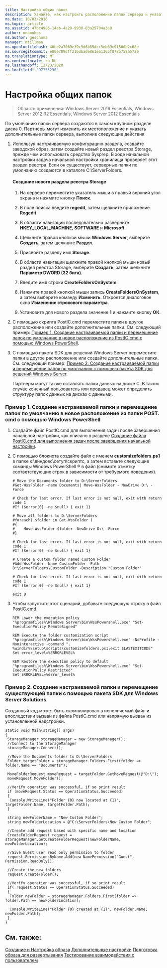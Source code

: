 ```yaml
---
title: Настройка общих папок
description: Узнайте, как настроить расположение папок сервера и указать дополнительные папки сервера.
ms.date: 10/03/2016
ms.topic: article
ms.assetid: 47bc4986-14eb-4a29-9930-83a25704a3a0
author: nnamuhcs
ms.author: geschuma
manager: mtillman
ms.openlocfilehash: 40ee2a7069e39c9d6b85dcc5eb69c9f800b2c68e
ms.sourcegitcommit: e00e789dff216dbade861e61365f078b758a5720
ms.translationtype: MT
ms.contentlocale: ru-RU
ms.lasthandoff: 12/23/2020
ms.locfileid: "97755230"
---
```

# <a name="customize-shared-folders"></a>Настройка общих папок

>Область применения: Windows Server 2016 Essentials, Windows Server 2012 R2 Essentials, Windows Server 2012 Essentials

По умолчанию папки сервера создаются в самом крупном разделе диска 0. Партнеры могут изменить их местоположение и указать дополнительные папки сервера, выполнив следующие действия:

1. Используя настраиваемую конфигурацию раздела, создайте заводской образ, затем создайте новый раздел реестра Storage, прежде чем использовать средство Sysprep. В ходе начальной настройки задача начальной настройки хранилища проверяет этот раздел реестра. Если он существует, серверные папки по умолчанию создаются в каталоге C:\ServerFolders.

   #### <a name="to-create-a-new-storage-registry-key"></a>Создание нового раздела реестра Storage

   1.  На сервере переместите указатель мыши в правый верхний угол экрана и нажмите кнопку **Поиск**.

   2.  В поле поиска введите **regedit**, затем щелкните приложение **Regedit**.

   3.  В области навигации последовательно разверните **HKEY_LOCAL_MACHINE**, **SOFTWARE** и **Microsoft**.

   4.  Щелкните правой кнопкой мыши **Windows Server**, выберите **Создать**, затем щелкните **Раздел**.

   5.  Присвойте разделу имя **Storage**.

   6.  В области навигации щелкните правой кнопкой мыши новый раздел реестра Storage, выберите **Создать**, затем щелкните **Параметр DWORD (32 бита)**.

   7.  Введите имя строки **CreateFoldersOnSystem**.

   8.  Нажмите правой кнопкой мыши запись **CreateFoldersOnSystem**, а затем выберите команду **Изменить**. Откроется диалоговое окно **Изменение строкового параметра**.

   9. Установите для нового раздела значение **1** и нажмите кнопку **ОК**.

2. С помощью скрипта PostIC.cmd переместите папки в другое расположение или создайте дополнительные папки. См. следующий пример: [Пример 1. Создание настраиваемой папки и перемещение папок по умолчанию в новое расположение из PostIC.cmd с помощью Windows PowerShell](Customize-Shared-Folders.md#BKMK_Example1).

3. С помощью пакета SDK для решений Windows Server переместите папки в другое расположение или создайте дополнительные папки. См. следующий пример: [Пример 2. Создание настраиваемой папки и перемещение папок по умолчанию с помощью пакета SDK для решений Windows Server](Customize-Shared-Folders.md#BKMK_Example2).

   Партнеры могут также оставлять папки данных на диске C. В таком случае конечный пользователь или продавец может определить структуру папок данных на дисках с данными.

###  <a name="example-1-create-a-custom-folder-and-move-the-default-folders-to-a-new-location-from-posticcmd-by-using-windows-powershell"></a><a name="BKMK_Example1"></a> Пример 1. Создание настраиваемой папки и перемещение папок по умолчанию в новое расположение из папки POST. cmd с помощью Windows PowerShell

1.  Создайте файл PostIC.cmd для выполнения задач после завершения начальной настройки, как описано в разделе [Создание файла PostIC.cmd для выполнения задач после завершения начальной настройки](Create-the-PostIC.cmd-File-for-Running-Post-Initial-Configuration-Tasks.md).

2.  С помощью блокнота создайте файл с именем **customizefolders.ps1** в папке к:\виндовс\сетуп\скриптс, а затем вставьте следующие команды Windows PowerShell &reg; в файл (снимите отметку соответствующих строк в зависимости от требуемого поведения).

    ```
    # Move the Documents folder to D:\ServerFolders
    #Get-WssFolder -name Documents| Move-WssFolder - NewDrive D:\ -Force

    # Check for last error. If last error is not null, exit with return code 1
    #If ($error[0] -ne $null) { exit 1}

    # Move all folders to D:\ServerFolders
    #foreach( $folder in Get-WssFolder )
    #{
    #    Move-WssFolder $folder -NewDrive D:\ -Force
    #}

    # Check for last error. If last error is not null, exit with return code 1
    #If ($error[0] -ne $null) { exit 1}

    # Create a custom folder named Custom Folder
    #Add-WssFolder -Name CustomFolder -Path D:\ServerFolders\CustomFolder -Description "Custom Folder"

    # Check for last error. If last error is not null, exit with return code 1
    #If ($error[0] -ne $null) { exit 1}

    exit 0
    ```

3.  Чтобы запустить этот сценарий, добавьте следующую строку в файл PostIC.cmd.

    ```
    REM Lower the execution policy
    "%programfiles%\Windows Server\bin\WssPowershell.exe" "Set-ExecutionPolicy RemoteSigned"

    REM Execute the folder customization script
    "%programfiles%\Windows Server\bin\WssPowershell.exe" -NoProfile -Noninteractive -command ". %windir%\setup\scripts\customizefolders.ps1;exit $LASTEXITCODE"
    Set error_level=%ERRORLEVEL%

    REM Restore the execution policy to default
    "%programfiles%\Windows Server\bin\WssPowershell.exe" "Set-ExecutionPolicy Restricted"
    Set ERRORLEVEL=%error_level%
    ```

###  <a name="example-2-create-a-custom-folder-and-move-an-existing-folder-by-using-the-windows-server-solutions-sdk"></a><a name="BKMK_Example2"></a> Пример 2. Создание настраиваемой папки и перемещение существующей папки с помощью пакета SDK для Windows Server Solutions
 Созданный код может быть скомпилирован в исполняемый файл и впоследствии вызван из файла PostIC.cmd или напрямую вызван из установленной надстройки.

```
static void Main(string[] args)
{
 StorageManager storageManager = new StorageManager();
 //Connect to the StorageManager
 storageManager.Connect();

 //Move the Documents folder to D:\ServerFolders
 Folder targetFolder = storageManager.Folders.First(folder => folder.Name == "Documents");

 MoveFolderRequest moveRequest = targetFolder.GetMoveRequest(@"D:\");
 moveRequest.MoveFolder();

 //Verify operation was successful, if so print result
 if (moveRequest.Status == OperationStatus.Succeeded)
 {
  Console.WriteLine("Folder {0} now located at {1}", targetFolder.Name, targetFolder.Path);
 }

 string newFolderName = "New Custom Folder";
 string newFolderLocation = @"C:\ServerFolders\New Custom Folder";

 //Create add request based with specific name and location
 CreateFolderRequest request = storageManager.GetCreateFolderRequest(newFolderName, newFolderLocation);

 //Give Guest user read only permission to folder
 request.PermissionsByName.Add(new NamePermission("Guest", Permission.ReadOnly));

 //Create the new folders
 request.CreateFolder();

 //Verify operation was successful, if so print result
 if( request.Status == OperationStatus.Succeeded)
 {
  Folder newFolder = storageManager.Folders.First(folder => folder.Path == newFolderLocation);

  Console.WriteLine("Folder {0} created at {1}", newFolder.Name, newFolder.Path);
 }
}
```

## <a name="see-also"></a>См. также:
 [Создание и Настройка образа](Creating-and-Customizing-the-Image.md) [Дополнительные настройки](Additional-Customizations.md) [Подготовка образа для развертывания](Preparing-the-Image-for-Deployment.md) [Тестирование взаимодействия с пользователем](Testing-the-Customer-Experience.md)
